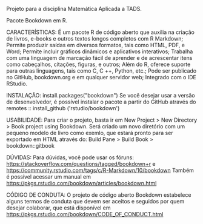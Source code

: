 Projeto para a disciplina Matemática Aplicada a TADS.

Pacote Bookdown em R.

CARACTERÍSTICAS:
É um pacote R de código aberto que auxilia na criação de livros, e-books e outros textos longos completos com R Markdown;
Permite produzir saídas em diversos formatos, tais como HTML, PDF, e Word;
Permite incluir gráficos dinâmicos e aplicativos interativos;
Trabalha com uma linguagem de marcação fácil de aprender e de acrescentar itens como cabeçalhos, citações, figuras, e outros;
Além do R, oferece suporte para outras linguagens, tais como C, C ++, Python, etc.;
Pode ser publicado no GitHub, bookdown.org e em qualquer servidor web;
Integrado com o IDE RStudio.

INSTALAÇÃO:
install.packages("bookdown") Se você desejar usar a versão de desenvolvedor, é possível instalar o pacote a partir do GitHub através do remotes :: install_github ('rstudio/bookdown')

USABILIDADE: 
Para criar o projeto, basta ir em New Project > New Directory > Book project using Bookdown. Será criado um novo diretório com um pequeno modelo de livro como exemlo, que estará pronto para ser exportado em HTML através do: Build Pane > Build Book > bookdown::gitbook 

DÚVIDAS: 
Para dúvidas, você pode usar os fóruns: https://stackoverflow.com/questions/tagged/bookdown+r e https://community.rstudio.com/tags/c/R-Markdown/10/bookdown
Também é possível acessar um manual em https://pkgs.rstudio.com/bookdown/articles/bookdown.html

CÓDIGO DE CONDUTA:
O projeto de código aberto Bookdown estabelece alguns termos de conduta que devem ser aceitos e seguidos por quem desejar colaborar, que está disponível em https://pkgs.rstudio.com/bookdown/CODE_OF_CONDUCT.html
